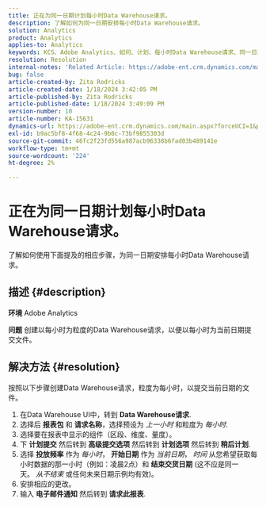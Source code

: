 ```yaml
---
title: 正在为同一日期计划每小时Data Warehouse请求。
description: 了解如何为同一日期安排每小时Data Warehouse请求。
solution: Analytics
product: Analytics
applies-to: Analytics
keywords: KCS、Adobe Analytics、如何、计划、每小时Data Warehouse请求、同一日期
resolution: Resolution
internal-notes: 'Related Article: https://adobe-ent.crm.dynamics.com/main.aspx?appid=c8f3a4cd-a068-e911-a957-000d3a34e00b&pagetype=entityrecord&etn=knowledgearticle&id=b5d08a45-cea0-ea11-a812-000d3a303484'
bug: false
article-created-by: Zita Rodricks
article-created-date: 1/18/2024 3:42:05 PM
article-published-by: Zita Rodricks
article-published-date: 1/18/2024 3:49:09 PM
version-number: 10
article-number: KA-15631
dynamics-url: https://adobe-ent.crm.dynamics.com/main.aspx?forceUCI=1&pagetype=entityrecord&etn=knowledgearticle&id=38e3cf20-18b6-ee11-a569-6045bd0065f9
exl-id: b9ac5bf8-4f68-4c24-9b0c-73bf9855303d
source-git-commit: 46fc2f23fd556a987acb96338b6fad03b489141e
workflow-type: tm+mt
source-wordcount: '224'
ht-degree: 2%

---
```


# 正在为同一日期计划每小时Data Warehouse请求。


了解如何使用下面提及的相应步骤，为同一日期安排每小时Data Warehouse请求。

## 描述 {#description}


<b>环境</b>
Adobe Analytics

<b>问题</b>
创建以每小时为粒度的Data Warehouse请求，以便以每小时为当前日期提交文件。


## 解决方法 {#resolution}


按照以下步骤创建Data Warehouse请求，粒度为每小时，以提交当前日期的文件。

1. 在Data Warehouse UI中，转到 <b>Data Warehouse请求</b>.
2. 选择后 <b>报表包</b> 和 <b>请求名称</b>，选择预设为 *上一小时* 和粒度为 *每小时*.
3. 选择要在报表中显示的组件（区段、维度、量度）。
4. 下 <b>计划提交</b> 然后转到 <b>高级提交选项</b> 然后转到 <b>计划选项</b> 然后转到 <b>稍后计划</b>.
5. 选择 <b>投放频率</b> 作为 *每小时*， <b>开始日期</b> 作为 *当前日期*， *时间* 从您希望获取每小时数据的那一小时（例如：凌晨2点）和 <b>结束交货日期</b> (这不应是同一天。 *从不结束* 或任何未来日期示例均有效)。
6. 安排相应的更改。
7. 输入 <b>电子邮件通知</b> 然后转到 <b>请求此报表</b>.
